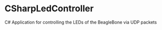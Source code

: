 CSharpLedController
===================

C# Application for controlling the LEDs of the BeagleBone via UDP packets
